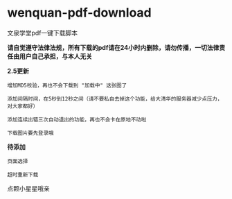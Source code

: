 # wenquan-pdf-download
文泉学堂pdf一键下载脚本

**请自觉遵守法律法规，所有下载的pdf请在24小时内删除，请勿传播，一切法律责任由用户自己承担，与本人无关**

**2.5更新**
```
增加MD5校验，再也不会下载到 "加载中" 这张图了

添加间隔时间，在5秒到12秒之间（请不要私自去掉这个功能，给大清华的服务器减少点压力，对大家都好）

添加连续出错三次自动退出的功能，再也不会卡在原地不动啦

下载图片要先登录哦
```
**待添加**
```
页面选择

超时重新下载
```

点颗小星星哦亲
